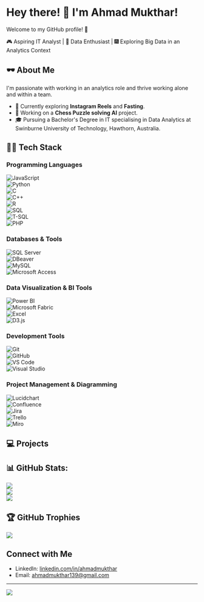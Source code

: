 # Hey there! 👋 I'm Ahmad Mukthar!

Welcome to my GitHub profile! 🚀

🎮 Aspiring IT Analyst | 🧠 Data Enthusiast | 🎆 Exploring Big Data in an Analytics Context

## 🕶️ About Me
I'm passionate with working in an analytics role and thrive working alone and within a team.  
- 🌟 Currently exploring **Instagram Reels** and **Fasting**.
- 🔭 Working on a **Chess Puzzle solving AI** project.
- 🎓 Pursuing a Bachelor's Degree in IT specialising in Data Analytics at Swinburne University of Technology, Hawthorn, Australia.

## 🧑‍💻 Tech Stack
### **Programming Languages**  
![JavaScript](https://img.shields.io/badge/JavaScript-F7DF1E?style=flat&logo=javascript&logoColor=black)  
![Python](https://img.shields.io/badge/Python-3776AB?style=flat&logo=python&logoColor=white)  
![C](https://img.shields.io/badge/C-A8B9CC?style=flat&logo=c&logoColor=white)  
![C++](https://img.shields.io/badge/C%2B%2B-00599C?style=flat&logo=c%2B%2B&logoColor=white)  
![R](https://img.shields.io/badge/R-276DC3?style=flat&logo=r&logoColor=white)  
![SQL](https://img.shields.io/badge/SQL-4479A1?style=flat&logo=mysql&logoColor=white)  
![T-SQL](https://img.shields.io/badge/T--SQL-CC2927?style=flat&logo=microsoft-sql-server&logoColor=white)  
![PHP](https://img.shields.io/badge/PHP-777BB4?style=flat&logo=php&logoColor=white)  

### **Databases & Tools**  
![SQL Server](https://img.shields.io/badge/SQL%20Server-CC2927?style=flat&logo=microsoft-sql-server&logoColor=white)  
![DBeaver](https://img.shields.io/badge/DBeaver-372923?style=flat&logo=dbeaver&logoColor=white)  
![MySQL](https://img.shields.io/badge/MySQL-4479A1?style=flat&logo=mysql&logoColor=white)  
![Microsoft Access](https://img.shields.io/badge/MS%20Access-A4373A?style=flat&logo=microsoft-access&logoColor=white)  

### **Data Visualization & BI Tools**  
![Power BI](https://img.shields.io/badge/Power%20BI-F2C811?style=flat&logo=power-bi&logoColor=black)  
![Microsoft Fabric](https://img.shields.io/badge/Microsoft%20Fabric-9B59B6?style=flat&logo=microsoft&logoColor=white)  
![Excel](https://img.shields.io/badge/Excel-217346?style=flat&logo=microsoft-excel&logoColor=white)  
![D3.js](https://img.shields.io/badge/D3.js-F9A03C?style=flat&logo=d3.js&logoColor=white)  

### **Development Tools**  
![Git](https://img.shields.io/badge/Git-F05032?style=flat&logo=git&logoColor=white)  
![GitHub](https://img.shields.io/badge/GitHub-181717?style=flat&logo=github&logoColor=white)  
![VS Code](https://img.shields.io/badge/VS%20Code-0078D4?style=flat&logo=visual-studio-code&logoColor=white)  
![Visual Studio](https://img.shields.io/badge/Visual%20Studio-5C2D91?style=flat&logo=visual-studio&logoColor=white)  

### **Project Management & Diagramming**  
![Lucidchart](https://img.shields.io/badge/Lucidchart-F48C06?style=flat&logo=lucidchart&logoColor=white)  
![Confluence](https://img.shields.io/badge/Confluence-172B4D?style=flat&logo=confluence&logoColor=white)  
![Jira](https://img.shields.io/badge/Jira-0052CC?style=flat&logo=jira&logoColor=white)  
![Trello](https://img.shields.io/badge/Trello-0079BF?style=flat&logo=trello&logoColor=white)  
![Miro](https://img.shields.io/badge/Miro-050038?style=flat&logo=miro&logoColor=white)  


## 💻 Projects

## 📊 GitHub Stats:
![](https://github-readme-stats.vercel.app/api?username=ahmadnet-bot&show_icons=true&theme=radical)<br/>
![](https://github-readme-streak-stats.herokuapp.com/?user=ahmadnet-bot&theme=dark&hide_border=false&theme=radical)<br/>
![](https://github-readme-stats.vercel.app/api/top-langs/?username=ahmadnet-bot&layout=compact&theme=radical)

## 🏆 GitHub Trophies
![](https://github-profile-trophy.vercel.app/?username=ahmadnet-bot&theme=radical&no-frame=false&no-bg=true&margin-w=4)

## Connect with Me
- LinkedIn: [linkedin.com/in/ahmadmukthar](https://www.linkedin.com/in/ahmadmukthar/)
- Email: [ahmadmukthar139@gmail.com](mailto:ahmadmukthar1391@gmail.com)
  
---
[![](https://visitcount.itsvg.in/api?id=AshaenM&label=Profile%20Views&color=6&icon=5&pretty=false)](https://visitcount.itsvg.in)
